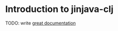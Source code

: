 # Introduction to jinjava-clj

TODO: write [great documentation](http://jacobian.org/writing/what-to-write/)
